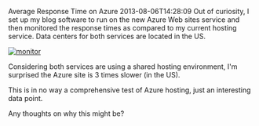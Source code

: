 Average Response Time on Azure
2013-08-06T14:28:09
Out of curiosity, I set up my blog software to run on the new Azure Web sites service and then monitored the response times as compared to my current hosting service. Data centers for both services are located in the US.

[![monitor](/cdn/images/blog/WindowsLiveWriter/AverageResponseTimeonAzure_9407/monitor_thumb.png)](/cdn/images/blog/WindowsLiveWriter/AverageResponseTimeonAzure_9407/monitor_2.png)

Considering both services are using a shared hosting environment, I'm surprised the Azure site is 3 times slower (in the US).

This is in no way a comprehensive test of Azure hosting, just an interesting data point.

Any thoughts on why this might be?
